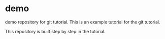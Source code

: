 # demo
demo repository for git tutorial.
This is an example tutorial for the git tutorial.

This repository is built step by step in the tutorial.

